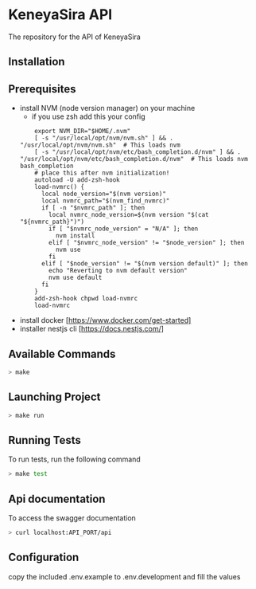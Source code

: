 # KeneyaSira API

The repository for the API of KeneyaSira


## Installation

## Prerequisites

* install NVM (node version manager) on your machine
    * if you use zsh add this your config
    ```
        export NVM_DIR="$HOME/.nvm"
        [ -s "/usr/local/opt/nvm/nvm.sh" ] && . "/usr/local/opt/nvm/nvm.sh"  # This loads nvm
        [ -s "/usr/local/opt/nvm/etc/bash_completion.d/nvm" ] && . "/usr/local/opt/nvm/etc/bash_completion.d/nvm"  # This loads nvm bash_completion
        # place this after nvm initialization!
        autoload -U add-zsh-hook
        load-nvmrc() {
          local node_version="$(nvm version)"
          local nvmrc_path="$(nvm_find_nvmrc)"
          if [ -n "$nvmrc_path" ]; then
            local nvmrc_node_version=$(nvm version "$(cat "${nvmrc_path}")")
            if [ "$nvmrc_node_version" = "N/A" ]; then
              nvm install
            elif [ "$nvmrc_node_version" != "$node_version" ]; then
              nvm use
            fi
          elif [ "$node_version" != "$(nvm version default)" ]; then
            echo "Reverting to nvm default version"
            nvm use default
          fi
        }
        add-zsh-hook chpwd load-nvmrc
        load-nvmrc
    ```
* install docker [https://www.docker.com/get-started]
* installer nestjs cli [https://docs.nestjs.com/]

## Available Commands
```bash
> make
```

## Launching Project
```bash
> make run
```
## Running Tests

To run tests, run the following command

```bash
> make test
```

## Api documentation

To access the swagger documentation

```bash
> curl localhost:API_PORT/api
```

## Configuration

copy the included .env.example to .env.development and fill the values